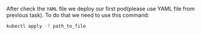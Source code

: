 
After check the `YAML` file we deploy our first pod(please use YAML file from previous task). To do that we need to use this command:

```sh
kubectl apply -f path_to_file
```
